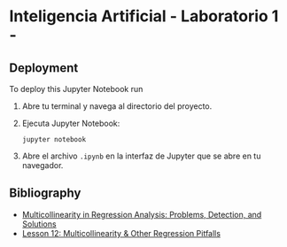 
# Inteligencia Artificial - Laboratorio 1 -




## Deployment

To deploy this Jupyter Notebook run

1. Abre tu terminal y navega al directorio del proyecto.
2. Ejecuta Jupyter Notebook:

   ```
   jupyter notebook
   ```
3. Abre el archivo `.ipynb` en la interfaz de Jupyter que se abre en tu navegador.



## Bibliography

 - [Multicollinearity in Regression Analysis: Problems, Detection, and Solutions](https://statisticsbyjim.com/regression/multicollinearity-in-regression-analysis/)
 - [Lesson 12: Multicollinearity & Other Regression Pitfalls](https://online.stat.psu.edu/stat501/lesson/12)


